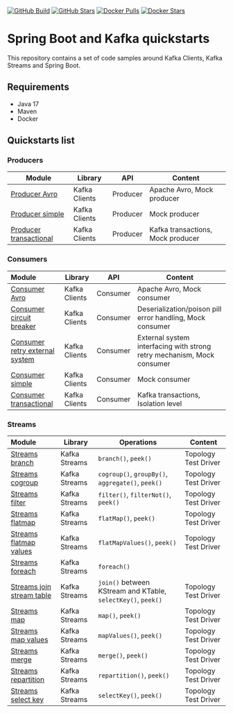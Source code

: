 [![GitHub Build](https://img.shields.io/github/workflow/status/loicgreffier/spring-boot-kafka-quickstarts/continuous-integration/main?logo=github&style=for-the-badge)](https://github.com/loicgreffier/spring-boot-kafka-quickstarts/actions/workflows/continuous_integration.yml)
[![GitHub Stars](https://img.shields.io/github/stars/loicgreffier/spring-boot-kafka-quickstarts?logo=github&style=for-the-badge)](https://github.com/loicgreffier/spring-boot-kafka-quickstarts)
[![Docker Pulls](https://img.shields.io/docker/pulls/loicgreffier/spring-boot-kafka-quickstarts?label=Pulls&logo=docker&style=for-the-badge)](https://hub.docker.com/r/loicgreffier/spring-boot-kafka-quickstarts/tags)
[![Docker Stars](https://img.shields.io/docker/stars/loicgreffier/spring-boot-kafka-quickstarts?label=Stars&logo=docker&style=for-the-badge)](https://hub.docker.com/r/loicgreffier/spring-boot-kafka-quickstarts)

# Spring Boot and Kafka quickstarts

This repository contains a set of code samples around Kafka Clients, Kafka Streams and Spring Boot. 

## Requirements

- Java 17
- Maven
- Docker 

## Quickstarts list

### Producers

| Module                                                                             | Library       | API      | Content                           |
|------------------------------------------------------------------------------------|---------------|----------|-----------------------------------|
| [Producer Avro](/kafka-producer-quickstarts/kafka-producer-avro)                   | Kafka Clients | Producer | Apache Avro, Mock producer        |
| [Producer simple](/kafka-producer-quickstarts/kafka-producer-simple)               | Kafka Clients | Producer | Mock producer                     |
| [Producer transactional](/kafka-producer-quickstarts/kafka-producer-transactional) | Kafka Clients | Producer | Kafka transactions, Mock producer |

### Consumers

| Module                                                                                             | Library       | API      | Content                                                                |
|:---------------------------------------------------------------------------------------------------|---------------|----------|------------------------------------------------------------------------|
| [Consumer Avro](/kafka-consumer-quickstarts/kafka-consumer-avro)                                   | Kafka Clients | Consumer | Apache Avro, Mock consumer                                             |
| [Consumer circuit breaker](/kafka-consumer-quickstarts/kafka-consumer-circuit-breaker)             | Kafka Clients | Consumer | Deserialization/poison pill error handling, Mock consumer              |
| [Consumer retry external system](/kafka-consumer-quickstarts/kafka-consumer-retry-external-system) | Kafka Clients | Consumer | External system interfacing with strong retry mechanism, Mock consumer |
| [Consumer simple](/kafka-consumer-quickstarts/kafka-consumer-simple)                               | Kafka Clients | Consumer | Mock consumer                                                          |
| [Consumer transactional](/kafka-consumer-quickstarts/kafka-consumer-transactional)                 | Kafka Clients | Consumer | Kafka transactions, Isolation level                                    |

### Streams

| Module                                                                                  | Library       | Operations                                                   | Content              |
|:----------------------------------------------------------------------------------------|---------------|--------------------------------------------------------------|----------------------|
| [Streams branch](/kafka-streams-quickstarts/kafka-streams-branch)                       | Kafka Streams | `branch()`, `peek()`                                         | Topology Test Driver |
| [Streams cogroup](/kafka-streams-quickstarts/kafka-streams-cogroup)                     | Kafka Streams | `cogroup()`, `groupBy()`, `aggregate()`, `peek()`            | Topology Test Driver |
| [Streams filter](/kafka-streams-quickstarts/kafka-streams-filter)                       | Kafka Streams | `filter()`, `filterNot()`, `peek()`                          | Topology Test Driver |
| [Streams flatmap](/kafka-streams-quickstarts/kafka-streams-flatmap)                     | Kafka Streams | `flatMap()`, `peek()`                                        | Topology Test Driver |
| [Streams flatmap values](/kafka-streams-quickstarts/kafka-streams-flatmap-values)       | Kafka Streams | `flatMapValues()`, `peek()`                                  | Topology Test Driver |
| [Streams foreach](/kafka-streams-quickstarts/kafka-streams-foreach)                     | Kafka Streams | `foreach()`                                                  |                      |
| [Streams join stream table](/kafka-streams-quickstarts/kafka-streams-join-stream-table) | Kafka Streams | `join()` between KStream and KTable, `selectKey()`, `peek()` | Topology Test Driver |
| [Streams map](/kafka-streams-quickstarts/kafka-streams-map)                             | Kafka Streams | `map()`, `peek()`                                            | Topology Test Driver |
| [Streams map values](/kafka-streams-quickstarts/kafka-streams-map-values)               | Kafka Streams | `mapValues()`, `peek()`                                      | Topology Test Driver |
| [Streams merge](/kafka-streams-quickstarts/kafka-streams-merge)                         | Kafka Streams | `merge()`, `peek()`                                          | Topology Test Driver |
| [Streams repartition](/kafka-streams-quickstarts/kafka-streams-repartition)             | Kafka Streams | `repartition()`, `peek()`                                    | Topology Test Driver |
| [Streams select key](/kafka-streams-quickstarts/kafka-streams-select-key)               | Kafka Streams | `selectKey()`, `peek()`                                      | Topology Test Driver |